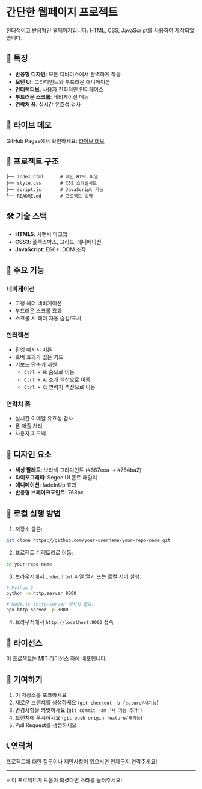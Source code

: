# 간단한 웹페이지 프로젝트

현대적이고 반응형인 웹페이지입니다. HTML, CSS, JavaScript를 사용하여 제작되었습니다.

## 🌟 특징

- **반응형 디자인**: 모든 디바이스에서 완벽하게 작동
- **모던 UI**: 그라디언트와 부드러운 애니메이션
- **인터랙티브**: 사용자 친화적인 인터페이스
- **부드러운 스크롤**: 네비게이션 메뉴
- **연락처 폼**: 실시간 유효성 검사

## 🚀 라이브 데모

GitHub Pages에서 확인하세요: [라이브 데모](https://your-username.github.io/your-repo-name)

## 📁 프로젝트 구조

```
├── index.html      # 메인 HTML 파일
├── style.css       # CSS 스타일시트
├── script.js       # JavaScript 기능
└── README.md       # 프로젝트 설명
```

## 🛠️ 기술 스택

- **HTML5**: 시맨틱 마크업
- **CSS3**: 플렉스박스, 그리드, 애니메이션
- **JavaScript**: ES6+, DOM 조작

## 📱 주요 기능

### 네비게이션
- 고정 헤더 네비게이션
- 부드러운 스크롤 효과
- 스크롤 시 헤더 자동 숨김/표시

### 인터랙션
- 환영 메시지 버튼
- 호버 효과가 있는 카드
- 키보드 단축키 지원
  - `Ctrl + H`: 홈으로 이동
  - `Ctrl + A`: 소개 섹션으로 이동
  - `Ctrl + C`: 연락처 섹션으로 이동

### 연락처 폼
- 실시간 이메일 유효성 검사
- 폼 제출 처리
- 사용자 피드백

## 🎨 디자인 요소

- **색상 팔레트**: 보라색 그라디언트 (#667eea → #764ba2)
- **타이포그래피**: Segoe UI 폰트 패밀리
- **애니메이션**: fadeInUp 효과
- **반응형 브레이크포인트**: 768px

## 🚀 로컬 실행 방법

1. 저장소 클론:
```bash
git clone https://github.com/your-username/your-repo-name.git
```

2. 프로젝트 디렉토리로 이동:
```bash
cd your-repo-name
```

3. 브라우저에서 `index.html` 파일 열기 또는 로컬 서버 실행:
```bash
# Python 3
python -m http.server 8000

# Node.js (http-server 패키지 필요)
npx http-server -p 8000
```

4. 브라우저에서 `http://localhost:8000` 접속

## 📄 라이선스

이 프로젝트는 MIT 라이선스 하에 배포됩니다.

## 🤝 기여하기

1. 이 저장소를 포크하세요
2. 새로운 브랜치를 생성하세요 (`git checkout -b feature/새기능`)
3. 변경사항을 커밋하세요 (`git commit -am '새 기능 추가'`)
4. 브랜치에 푸시하세요 (`git push origin feature/새기능`)
5. Pull Request를 생성하세요

## 📞 연락처

프로젝트에 대한 질문이나 제안사항이 있으시면 언제든지 연락주세요!

---

⭐ 이 프로젝트가 도움이 되셨다면 스타를 눌러주세요!
